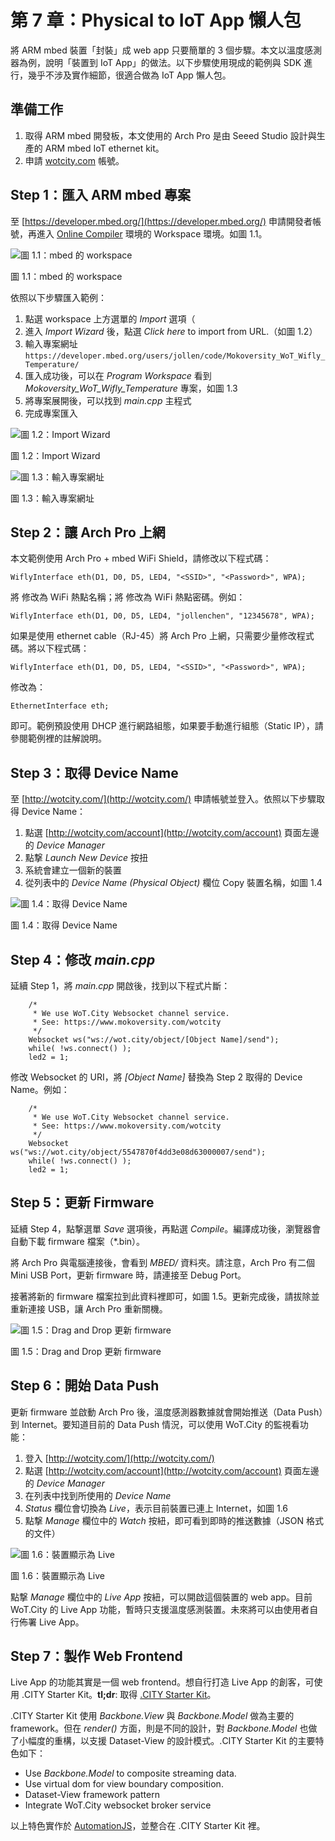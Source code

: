 # 第 7 章：Physical to IoT App 懶人包

將 ARM mbed 裝置「封裝」成 web app 只要簡單的 3 個步驟。本文以溫度感測器為例，說明「裝置到 IoT App」的做法。以下步驟使用現成的範例與 SDK 進行，幾乎不涉及實作細節，很適合做為 IoT App 懶人包。

## 準備工作

1. 取得 ARM mbed 開發板，本文使用的 Arch Pro 是由 Seeed Studio 設計與生產的 ARM mbed IoT ethernet kit。
2. 申請 [wotcity.com](http://wotcity.com) 帳號。

## Step 1：匯入 ARM mbed 專案

至 [https://developer.mbed.org/](https://developer.mbed.org/) 申請開發者帳號，再進入 [Online Compiler](https://developer.mbed.org/compiler/) 環境的 Workspace 環境。如圖 1.1。

![圖 1.1：mbed 的 workspace](https://raw.githubusercontent.com/mbed-taiwan/mbed-school/master/09-wot-city/1.1_workspace.png)

圖 1.1：mbed 的 workspace

依照以下步驟匯入範例：

1. 點選 workspace 上方選單的 *Import* 選項（
2. 進入 *Import Wizard* 後，點選 *Click here* to import from URL.（如圖 1.2）
3. 輸入專案網址 `https://developer.mbed.org/users/jollen/code/Mokoversity_WoT_Wifly_Temperature/`
4. 匯入成功後，可以在 *Program Workspace* 看到 *Mokoversity_WoT_Wifly_Temperature* 專案，如圖 1.3
5. 將專案展開後，可以找到 *main.cpp* 主程式
6. 完成專案匯入

![圖 1.2：Import Wizard](https://raw.githubusercontent.com/mbed-taiwan/mbed-school/master/09-wot-city/8.2.png)

圖 1.2：Import Wizard

![圖 1.3：輸入專案網址](https://raw.githubusercontent.com/mbed-taiwan/mbed-school/master/09-wot-city/8.3.png)

圖 1.3：輸入專案網址

## Step 2：讓 Arch Pro 上網

本文範例使用 Arch Pro + mbed WiFi Shield，請修改以下程式碼：

```
WiflyInterface eth(D1, D0, D5, LED4, "<SSID>", "<Password>", WPA);
```

將 *<SSID>* 修改為 WiFi 熱點名稱；將 *<Password>* 修改為 WiFi 熱點密碼。例如：

```
WiflyInterface eth(D1, D0, D5, LED4, "jollenchen", "12345678", WPA);
```

如果是使用 ethernet cable（RJ-45）將 Arch Pro 上網，只需要少量修改程式碼。將以下程式碼：

```
WiflyInterface eth(D1, D0, D5, LED4, "<SSID>", "<Password>", WPA);
```

修改為：

```
EthernetInterface eth;
```

即可。範例預設使用 DHCP 進行網路組態，如果要手動進行組態（Static IP），請參閱範例裡的註解說明。

## Step 3：取得 Device Name

至 [http://wotcity.com/](http://wotcity.com/) 申請帳號並登入。依照以下步驟取得 Device Name：

1. 點選 [http://wotcity.com/account](http://wotcity.com/account) 頁面左邊的 *Device Manager*
2. 點撃 *Launch New Device* 按扭
3. 系統會建立一個新的裝置
4. 從列表中的 *Device Name (Physical Object)* 欄位 Copy 裝置名稱，如圖 1.4

![圖 1.4：取得 Device Name](https://raw.githubusercontent.com/mbed-taiwan/mbed-school/master/09-wot-city/8.4.png)

圖 1.4：取得 Device Name

## Step 4：修改 *main.cpp*

延續 Step 1，將 *main.cpp* 開啟後，找到以下程式片斷：

```
    /*
     * We use WoT.City Websocket channel service.
     * See: https://www.mokoversity.com/wotcity
     */
    Websocket ws("ws://wot.city/object/[Object Name]/send");
    while( !ws.connect() );
    led2 = 1;
```

修改 Websocket 的 URI，將 *[Object Name]* 替換為 Step 2 取得的 Device Name。例如：

```
    /*
     * We use WoT.City Websocket channel service.
     * See: https://www.mokoversity.com/wotcity
     */
    Websocket ws("ws://wot.city/object/5547870f4dd3e08d63000007/send");
    while( !ws.connect() );
    led2 = 1;
```

## Step 5：更新 Firmware

延續 Step 4，點撃選單 *Save* 選項後，再點選 *Compile*。編譯成功後，瀏覽器會自動下載 firmware 檔案（*.bin）。

將 Arch Pro 與電腦連接後，會看到 *MBED/* 資料夾。請注意，Arch Pro 有二個 Mini USB Port，更新 firmware 時，請連接至 Debug Port。

接著將新的 firmware 檔案拉到此資料裡即可，如圖 1.5。更新完成後，請拔除並重新連接 USB，讓 Arch Pro 重新關機。

![圖 1.5：Drag and Drop 更新 firmware](https://raw.githubusercontent.com/mbed-taiwan/mbed-school/master/09-wot-city/1.3_drag-drop.png)

圖 1.5：Drag and Drop 更新 firmware

## Step 6：開始 Data Push

更新 firmware 並啟動 Arch Pro 後，溫度感測器數據就會開始推送（Data Push）到 Internet。要知道目前的 Data Push 情況，可以使用 WoT.City 的監視看功能：

1. 登入 [http://wotcity.com/](http://wotcity.com/) 
2. 點選 [http://wotcity.com/account](http://wotcity.com/account) 頁面左邊的 *Device Manager*
3. 在列表中找到所使用的 *Device Name*
4. *Status* 欄位會切換為 *Live*，表示目前裝置已連上 Internet，如圖 1.6
5. 點撃 *Manage* 欄位中的 *Watch* 按紐，即可看到即時的推送數據（JSON 格式的文件）

![圖 1.6：裝置顯示為 Live](https://raw.githubusercontent.com/mbed-taiwan/mbed-school/master/09-wot-city/8.6.png)

圖 1.6：裝置顯示為 Live

點撃 *Manage* 欄位中的 *Live App* 按紐，可以開啟這個裝置的 web app。目前 WoT.City 的 Live App 功能，暫時只支援溫度感測裝置。未來將可以由使用者自行佈署 Live App。

## Step 7：製作 Web Frontend

Live App 的功能其實是一個 web frontend。想自行打造 Live App 的創客，可使用 .CITY Starter Kit。**tl;dr**: 取得 [.CITY Starter Kit](http://wotcity.com/docs/dotcity-starter-kit)。

.CITY Starter Kit 使用 *Backbone.View* 與 *Backbone.Model* 做為主要的 framework。但在 *render()* 方面，則是不同的設計，對 *Backbone.Model* 也做了小幅度的重構，以支援 Dataset-View 的設計模式。.CITY Starter Kit 的主要特色如下：

* Use *Backbone.Model* to composite streaming data.
* Use virtual dom for view boundary composition.
* Dataset-View framework pattern
* Integrate WoT.City websocket broker service

以上特色實作於 [AutomationJS](https://github.com/wotcity/automationjs)，並整合在 .CITY Starter Kit 裡。